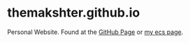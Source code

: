 themakshter.github.io
==========

Personal Website. Found at the [GitHub Page](http://themakshter.github.io) or [my ecs page](http://users.ecs.soton.ac.uk).
